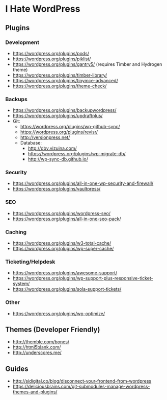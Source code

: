# I Hate WordPress

## Plugins

### Development
- https://wordpress.org/plugins/pods/
- https://wordpress.org/plugins/piklist/
- https://wordpress.org/plugins/gantry5/ (requires Timber and Hydrogen theme)
- https://wordpress.org/plugins/timber-library/
- https://wordpress.org/plugins/tinymce-advanced/
- https://wordpress.org/plugins/theme-check/


### Backups
- https://wordpress.org/plugins/backupwordpress/
- https://wordpress.org/plugins/updraftplus/
- Git:
  - https://wordpress.org/plugins/wp-github-sync/
  - https://wordpress.org/plugins/revisr/
  - http://versionpress.net/
  - Database:
    - http://dbv.vizuina.com/
    - https://wordpress.org/plugins/wp-migrate-db/
    - http://wp-sync-db.github.io/

### Security
- https://wordpress.org/plugins/all-in-one-wp-security-and-firewall/
- https://wordpress.org/plugins/vaultpress/

### SEO
- https://wordpress.org/plugins/wordpress-seo/
- https://wordpress.org/plugins/all-in-one-seo-pack/

### Caching
- https://wordpress.org/plugins/w3-total-cache/
- https://wordpress.org/plugins/wp-super-cache/

### Ticketing/Helpdesk
- https://wordpress.org/plugins/awesome-support/
- https://wordpress.org/plugins/wp-support-plus-responsive-ticket-system/
- https://wordpress.org/plugins/sola-support-tickets/

### Other
- https://wordpress.org/plugins/wp-optimize/

## Themes (Developer Friendly)
- http://themble.com/bones/
- http://html5blank.com/
- http://underscores.me/

## Guides
- http://sidigital.co/blog/disconnect-your-frontend-from-wordpress
- https://deliciousbrains.com/git-submodules-manage-wordpress-themes-and-plugins/
